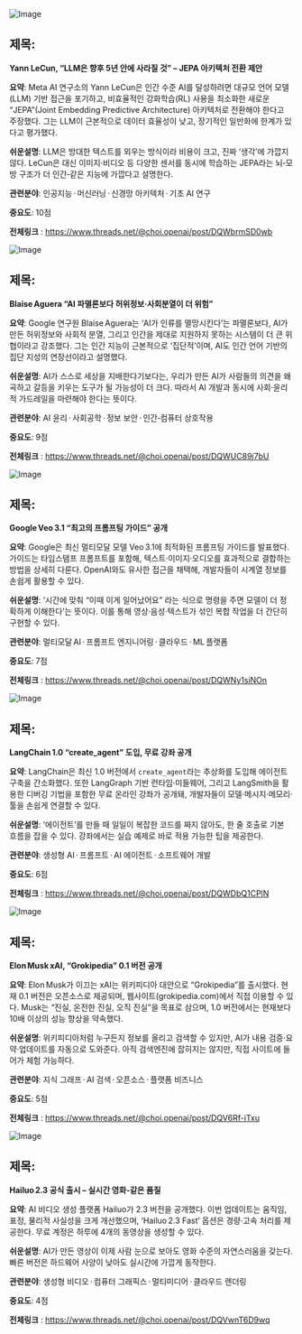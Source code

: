![Image](https://scontent-iad3-2.cdninstagram.com/v/t51.71878-15/573694164_2081384775996955_3695921091195112358_n.jpg?stp=dst-jpg_e35_tt6&_nc_cat=100&ccb=1-7&_nc_sid=18de74&efg=eyJlZmdfdGFnIjoiRkVFRC5iZXN0X2ltYWdlX3VybGdlbi5DMyJ9&_nc_ohc=u2Q-bmOKo6sQ7kNvwEuf8Be&_nc_oc=AdnFUrM_hoiRTJXIgwGaiFDZQCIX9AnjpJVAzODJcrXRZB4T7Va2eEsJ__nXR_Z4y6k&_nc_zt=23&_nc_ht=scontent-iad3-2.cdninstagram.com&edm=ACx9VUEEAAAA&_nc_gid=yltXMfPTVTmx1qtXyohhAw&oh=00_AfcrP8yLZrz5VfyKY2FEtvQwzfkytTzrQvO4mQQeXQtL9A&oe=6906FD4D)

## 제목:
**Yann LeCun, “LLM은 향후 5년 안에 사라질 것” – JEPA 아키텍처 전환 제안**

**요약**:
Meta AI 연구소의 Yann LeCun은 인간 수준 AI를 달성하려면 대규모 언어 모델(LLM) 기반 접근을 포기하고, 비효율적인 강화학습(RL) 사용을 최소화한 새로운 “JEPA”(Joint Embedding Predictive Architecture) 아키텍처로 전환해야 한다고 주장했다. 그는 LLM이 근본적으로 데이터 효율성이 낮고, 장기적인 일반화에 한계가 있다고 평가했다.

**쉬운설명**:
LLM은 방대한 텍스트를 외우는 방식이라 비용이 크고, 진짜 ‘생각’에 가깝지 않다. LeCun은 대신 이미지·비디오 등 다양한 센서를 동시에 학습하는 JEPA라는 뇌‑모방 구조가 더 인간‑같은 지능에 가깝다고 설명한다.

**관련분야**:
인공지능 · 머신러닝 · 신경망 아키텍처 · 기초 AI 연구

**중요도**: 10점

**전체링크** :  https://www.threads.net/@choi.openai/post/DQWbrmSD0wb



![Image](https://scontent-iad3-1.cdninstagram.com/v/t51.71878-15/572881593_4079293285719742_2497681111211747580_n.jpg?stp=dst-jpg_e35_tt6&_nc_cat=108&ccb=1-7&_nc_sid=18de74&efg=eyJlZmdfdGFnIjoiRkVFRC5iZXN0X2ltYWdlX3VybGdlbi5DMyJ9&_nc_ohc=iggR55NkA_oQ7kNvwEhUWbQ&_nc_oc=AdkKKAxTrSrVe3fepcVxPKrmzUxwZhkE0Z2-UEEgGhv4bHuLyVq0OSiV7beZCDq2OWc&_nc_zt=23&_nc_ht=scontent-iad3-1.cdninstagram.com&edm=ACx9VUEEAAAA&_nc_gid=yltXMfPTVTmx1qtXyohhAw&oh=00_AferXawNxtluiVvnxI-HRrLNRP2zSbm_2AIgO-F2qBUQgA&oe=690728DB)

## 제목:
**Blaise Aguera “AI 파멸론보다 허위정보·사회분열이 더 위험”**

**요약**:
Google 연구원 Blaise Aguera는 ‘AI가 인류를 멸망시킨다’는 파멸론보다, AI가 만든 허위정보와 사회적 분열, 그리고 인간을 제대로 지원하지 못하는 시스템이 더 큰 위협이라고 강조했다. 그는 인간 지능이 근본적으로 ‘집단적’이며, AI도 인간 언어 기반의 집단 지성의 연장선이라고 설명했다.

**쉬운설명**:
AI가 스스로 세상을 지배한다기보다는, 우리가 만든 AI가 사람들의 의견을 왜곡하고 갈등을 키우는 도구가 될 가능성이 더 크다. 따라서 AI 개발과 동시에 사회·윤리적 가드레일을 마련해야 한다는 뜻이다.

**관련분야**:
AI 윤리 · 사회공학 · 정보 보안 · 인간‑컴퓨터 상호작용

**중요도**: 9점

**전체링크** :  https://www.threads.net/@choi.openai/post/DQWUC89j7bU



![Image](https://scontent-iad3-2.cdninstagram.com/v/t51.82787-15/571475251_17929037622112832_2914206370558205946_n.jpg?stp=dst-jpg_e35_tt6&_nc_cat=111&ccb=1-7&_nc_sid=18de74&efg=eyJlZmdfdGFnIjoiRkVFRC5iZXN0X2ltYWdlX3VybGdlbi5DMyJ9&_nc_ohc=-_htePa0bocQ7kNvwEql1Pz&_nc_oc=Adm44_2n6VzCktuZaoukUljOtD6-PdXhF5nj4ofaM06Lvgi03gS_X5LtZuWXClAUOI4&_nc_zt=23&_nc_ht=scontent-iad3-2.cdninstagram.com&edm=ACx9VUEEAAAA&_nc_gid=yltXMfPTVTmx1qtXyohhAw&oh=00_AffL1us1ByJ4XjThOSJdfCxqDWcF0--2CGvbt8y95-FWSg&oe=6907014E)

## 제목:
**Google Veo 3.1 “최고의 프롬프팅 가이드” 공개**

**요약**:
Google은 최신 멀티모달 모델 Veo 3.1에 최적화된 프롬프팅 가이드를 발표했다. 가이드는 타임스탬프 프롬프트를 포함해, 텍스트·이미지·오디오를 효과적으로 결합하는 방법을 상세히 다룬다. OpenAI와도 유사한 접근을 채택해, 개발자들이 시계열 정보를 손쉽게 활용할 수 있다.

**쉬운설명**:
‘시간에 맞춰 “이때 이게 일어났어요” 라는 식으로 명령을 주면 모델이 더 정확하게 이해한다’는 뜻이다. 이를 통해 영상·음성·텍스트가 섞인 복합 작업을 더 간단히 구현할 수 있다.

**관련분야**:
멀티모달 AI · 프롬프트 엔지니어링 · 클라우드 · ML 플랫폼

**중요도**: 7점

**전체링크** :  https://www.threads.net/@choi.openai/post/DQWNy1siNOn



![Image](https://scontent-iad3-2.cdninstagram.com/v/t51.82787-15/572254726_17929036800112832_5553864579428483705_n.jpg?stp=dst-jpg_e35_tt6&_nc_cat=100&ccb=1-7&_nc_sid=18de74&efg=eyJlZmdfdGFnIjoiRkVFRC5iZXN0X2ltYWdlX3VybGdlbi5DMyJ9&_nc_ohc=e61_CyqJOVUQ7kNvwFrl1vp&_nc_oc=Adk_SfNmoIXa0wS_Fd34r4hXOQ4EIOPpWWJ-lE5hCAfNVWp74AjqNyfQTa8UNlX6RYc&_nc_zt=23&_nc_ht=scontent-iad3-2.cdninstagram.com&edm=ACx9VUEEAAAA&_nc_gid=yltXMfPTVTmx1qtXyohhAw&oh=00_AffGALVLSTMNYULrNfGuJoa3HY2hP6aRdAf3hKWaSaYTqg&oe=69071F71)

## 제목:
**LangChain 1.0 “create_agent” 도입, 무료 강좌 공개**

**요약**:
LangChain은 최신 1.0 버전에서 `create_agent`라는 추상화를 도입해 에이전트 구축을 간소화했다. 또한 LangGraph 기반 런타임·미들웨어, 그리고 LangSmith을 활용한 디버깅 기법을 포함한 무료 온라인 강좌가 공개돼, 개발자들이 모델·메시지·메모리·툴을 손쉽게 연결할 수 있다.

**쉬운설명**:
‘에이전트’를 만들 때 일일이 복잡한 코드를 짜지 않아도, 한 줄 호출로 기본 흐름을 잡을 수 있다. 강좌에서는 실습 예제로 바로 적용 가능한 팁을 제공한다.

**관련분야**:
생성형 AI · 프롬프트 · AI 에이전트 · 소프트웨어 개발

**중요도**: 6점

**전체링크** :  https://www.threads.net/@choi.openai/post/DQWDbQ1CPlN



![Image](https://scontent-iad3-2.cdninstagram.com/v/t51.71878-15/570952939_1454545618971758_1096009326232236551_n.jpg?stp=dst-jpg_e35_tt6&_nc_cat=111&ccb=1-7&_nc_sid=18de74&efg=eyJlZmdfdGFnIjoiRkVFRC5iZXN0X2ltYWdlX3VybGdlbi5DMyJ9&_nc_ohc=TJIz3yWWjOkQ7kNvwEQp3h0&_nc_oc=AdmwwUJ2NK_mBoIukvRoxNq8pevbP1NRZVbDDqcQtY404RfKx_DQT1J3zr-YXeuxlZw&_nc_zt=23&_nc_ht=scontent-iad3-2.cdninstagram.com&edm=ACx9VUEEAAAA&_nc_gid=yltXMfPTVTmx1qtXyohhAw&oh=00_AfcIZvbPywOtEFhFsLuBw7-cnsSNUiTjyfv4Dt4eFAo9VA&oe=69070920)

## 제목:
**Elon Musk xAI, “Grokipedia” 0.1 버전 공개**

**요약**:
Elon Musk가 이끄는 xAI는 위키피디아 대안으로 “Grokipedia”를 출시했다. 현재 0.1 버전은 오픈소스로 제공되며, 웹사이트(grokipedia.com)에서 직접 이용할 수 있다. Musk는 “진실, 온전한 진실, 오직 진실”을 목표로 삼으며, 1.0 버전에서는 현재보다 10배 이상의 성능 향상을 약속했다.

**쉬운설명**:
위키피디아처럼 누구든지 정보를 올리고 검색할 수 있지만, AI가 내용 검증·요약·업데이트를 자동으로 도와준다. 아직 검색엔진에 잡히지는 않지만, 직접 사이트에 들어가 체험 가능하다.

**관련분야**:
지식 그래프 · AI 검색 · 오픈소스 · 플랫폼 비즈니스

**중요도**: 5점

**전체링크** :  https://www.threads.net/@choi.openai/post/DQV6Rf-iTxu



![Image](https://scontent-iad3-2.cdninstagram.com/v/t51.71878-15/572601634_841559864937305_626033013085170567_n.jpg?stp=dst-jpg_e35_tt6&_nc_cat=105&ccb=1-7&_nc_sid=18de74&efg=eyJlZmdfdGFnIjoiRkVFRC5iZXN0X2ltYWdlX3VybGdlbi5DMyJ9&_nc_ohc=wHRVKxcXARAQ7kNvwGyvPXg&_nc_oc=AdkfMCe3JMowH9FfQDjS6ultU6NYXi8lYQCt3bmtdqXKwPdUVSHlUYYisdEpzkl2lqw&_nc_zt=23&_nc_ht=scontent-iad3-2.cdninstagram.com&edm=ACx9VUEEAAAA&_nc_gid=yltXMfPTVTmx1qtXyohhAw&oh=00_AfdGj_bGU44_5UkHg7-5Sss5WBwnsntPd6SsX3N7l6byoA&oe=690707C1)

## 제목:
**Hailuo 2.3 공식 출시 – 실시간 영화‑같은 품질**

**요약**:
AI 비디오 생성 플랫폼 Hailuo가 2.3 버전을 공개했다. 이번 업데이트는 움직임, 표정, 물리적 사실성을 크게 개선했으며, ‘Hailuo 2.3 Fast’ 옵션은 경량·고속 처리를 제공한다. 무료 계정은 하루에 4개의 동영상을 생성할 수 있다.

**쉬운설명**:
AI가 만든 영상이 이제 사람 눈으로 보아도 영화 수준의 자연스러움을 갖는다. 빠른 버전은 하드웨어 사양이 낮아도 실시간에 가깝게 동작한다.

**관련분야**:
생성형 비디오 · 컴퓨터 그래픽스 · 멀티미디어 · 클라우드 렌더링

**중요도**: 4점

**전체링크** :  https://www.threads.net/@choi.openai/post/DQVwnT6D9wq